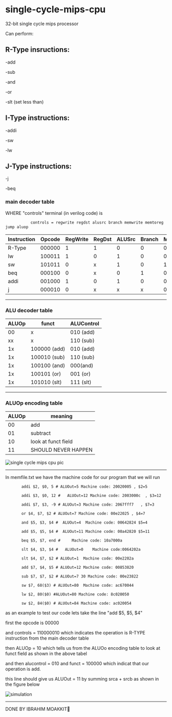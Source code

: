 # single-cycle-mips-cpu
32-bit single cycle mips processor


Can perform:

## R-Type insructions:

-add

-sub

-and

-or

-slt (set less than)


## I-Type instructions:

-addi

-sw

-lw


## J-Type instructions:

-j

-beq




### main decoder table

WHERE "controls" terminal (in verilog code) is
               
               
               controls = regwrite regdst alusrc branch memwrite memtoreg jump aluop


|  Instruction | Opcode |RegWrite|RegDst|ALUSrc|Branch|MemWrite|MemtoReg|Jump|ALUOp|
| ------- | ------- | -------- | ------- | ------- | ------ | ------- | ------| --- | -----|
| R-Type | 000000 | 1 | 1 | 0 | 0 | 0 | 0 | 0 | 10|
| lw | 100011 | 1 | 0 | 1 | 0 | 0 | 1| 0 | 00|
| sw | 101011 | 0 | x | 1 | 0 | 1 | x| 0 | 00|
| beq | 000100 | 0 | x | 0 | 1 | 0 | x| 0 | 01|
| addi | 001000 | 1 | 0 | 1 | 0 | 0 | 0| 0 | 00|
| j | 000010 | 0 | x | x | x | 0 | x| 1 | xx|
***************************************************
### ALU decoder table
|  ALUOp | funct |ALUControl|
| ------- | ------- | -------- |
| 00 | x | 010 (add) |
| xx | x | 110 (sub) |
| 1x | 100000 (add) | 010 (add) |
| 1x | 100010 (sub) | 110 (sub) |
| 1x | 100100 (and) | 000(and) |
| 1x | 100101 (or) | 001 (or) |
| 1x | 101010 (slt) | 111 (slt) |


*******************************************************
### ALUOp encoding table
| ALUOp  | meaning |
| ------------- | ------------- |
| 00  | add |
| 01  | subtract  |
| 10  | look at funct field  |
| 11  | SHOULD NEVER HAPPEN  |










![single cycle mips cpu pic](https://user-images.githubusercontent.com/108411357/180609488-dd201f40-4677-4da3-8f10-106ea1fde0a7.png)




**********************************************

In memfile.txt we have the machine code for our program that we will run



           addi $2, $0, 5 # ALUOut=5 Machine code: 20020005 , $2=5

           addi $3, $0, 12 #   ALUOut=12 Machine code: 2003000c  , $3=12
           
           addi $7, $3, -9 # ALUOut=3 Machine code: 2067fff7   , $7=3
           
           or $4, $7, $2 # ALUOut=7 Machine code: 00e22025 , $4=7
           
           and $5, $3, $4 #  ALUOut=4  Machine code: 00642824 $5=4
           
           add $5, $5, $4 #  ALUOut=11 Machine code: 00a42820 $5=11
           
           beq $5, $7, end #     Machine code: 10a7000a
           
           slt $4, $3, $4 #   ALUOut=0    Machine code:0064202a
           
           slt $4, $7, $2 # ALUOut=1  Machine code: 00e2202a

           add $7, $4, $5 # ALUOut=12 Machine code: 00853820
           
           sub $7, $7, $2 # ALUOut=7 30 Machine code: 00e23822
           
           sw $7, 68($3) # ALUOut=80  Machine code: ac670044
           
           lw $2, 80($0) #ALUOut=80 Machine code: 8c020050
         
           sw $2, 84($0) # ALUOut=84 Machine code: ac020054



as an example to test our code lets take the line "add $5, $5, $4" 

first the opcode is 00000 

and controls = 110000010 which indicates the operation is R-TYPE instruction from the main decoder table

then ALUOp = 10 which tells us from the ALUOo encoding table to look at funct field as shown in the above tabel

and then alucontrol = 010 and funct = 100000 which indicat that our operation is add.

this line should give us ALUOut = 11 by summing srca + srcb as shown in the figure below



![simulation](https://user-images.githubusercontent.com/108411357/180621475-8a65e3b7-0d30-4cdf-ad01-cf6f1d51b620.png)








********************************************************




DONE BY IBRAHIM MOAKKIT🎩


